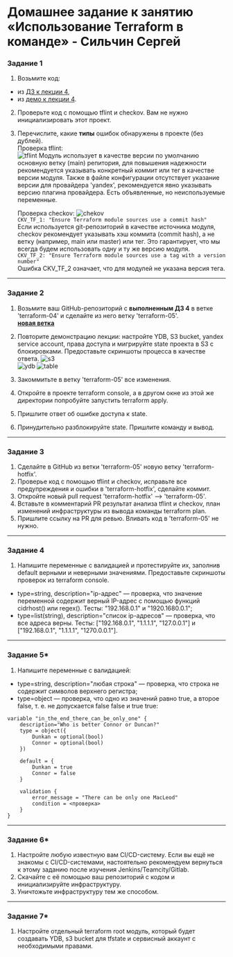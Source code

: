 # Домашнее задание к занятию «Использование Terraform в команде» - Сильчин Сергей

### Задание 1

1. Возьмите код:
- из [ДЗ к лекции 4](https://github.com/netology-code/ter-homeworks/tree/main/04/src),
- из [демо к лекции 4](https://github.com/netology-code/ter-homeworks/tree/main/04/demonstration1).
2. Проверьте код с помощью tflint и checkov. Вам не нужно инициализировать этот проект.  
3. Перечислите, какие **типы** ошибок обнаружены в проекте (без дублей).  
    Проверка tflint:  
    ![tflint](https://github.com/user-attachments/assets/f1478b61-3711-435f-94ce-58686823f3f5)
    Модуль использует в качестве версии по умолчанию основную ветку (main) репитория, для повышения надежности рекомендуется указывать конкретный коммит или тег в качестве версии модуля. Также в файле конфигурации отсутствует указание версии для провайдера 'yandex', рекомендуется явно указывать версию плагина провайдера. 
Есть объявленные, но неиспользуемые переменные.

    Проверка checkov:
![chekov](https://github.com/user-attachments/assets/0acd2d5a-845e-4e57-8aec-029d76a37c94)  
```CKV_TF_1: "Ensure Terraform module sources use a commit hash"```  
Если используется git-репозиторий в качестве источника модуля, checkov рекомендует указывать хэш коммита (commit hash), а не ветку (например, main или master) или тег. Это гарантирует, что мы всегда будем использовать одну и ту же версию модуля.  
```CKV_TF_2: "Ensure Terraform module sources use a tag with a version number"```  
Ошибка CKV_TF_2 означает, что для модулей не указана версия тега.

------
### Задание 2

1. Возьмите ваш GitHub-репозиторий с **выполненным ДЗ 4** в ветке 'terraform-04' и сделайте из него ветку 'terraform-05'.  
   [**новая ветка**](https://github.com/Daimero88/netology/tree/terraform-05/terraform-hw/04)  
2. Повторите демонстрацию лекции: настройте YDB, S3 bucket, yandex service account, права доступа и мигрируйте state проекта в S3 с блокировками. Предоставьте скриншоты процесса в качестве ответа.
    ![s3](https://github.com/user-attachments/assets/b0cd035f-1eb8-4bcb-897d-d62a2ffecc9e)  
    ![ydb](https://github.com/user-attachments/assets/1a5e6616-baec-4104-ba11-968aa8828f86)
    ![table](https://github.com/user-attachments/assets/92e2f42e-fb03-4fcc-adc7-2c402f1c47a8)  



4. Закоммитьте в ветку 'terraform-05' все изменения.
5. Откройте в проекте terraform console, а в другом окне из этой же директории попробуйте запустить terraform apply.
6. Пришлите ответ об ошибке доступа к state.
7. Принудительно разблокируйте state. Пришлите команду и вывод.


------
### Задание 3  

1. Сделайте в GitHub из ветки 'terraform-05' новую ветку 'terraform-hotfix'.
2. Проверье код с помощью tflint и checkov, исправьте все предупреждения и ошибки в 'terraform-hotfix', сделайте коммит.
3. Откройте новый pull request 'terraform-hotfix' --> 'terraform-05'. 
4. Вставьте в комментарий PR результат анализа tflint и checkov, план изменений инфраструктуры из вывода команды terraform plan.
5. Пришлите ссылку на PR для ревью. Вливать код в 'terraform-05' не нужно.

------
### Задание 4

1. Напишите переменные с валидацией и протестируйте их, заполнив default верными и неверными значениями. Предоставьте скриншоты проверок из terraform console. 

- type=string, description="ip-адрес" — проверка, что значение переменной содержит верный IP-адрес с помощью функций cidrhost() или regex(). Тесты:  "192.168.0.1" и "1920.1680.0.1";
- type=list(string), description="список ip-адресов" — проверка, что все адреса верны. Тесты:  ["192.168.0.1", "1.1.1.1", "127.0.0.1"] и ["192.168.0.1", "1.1.1.1", "1270.0.0.1"].

------
### Задание 5*
1. Напишите переменные с валидацией:
- type=string, description="любая строка" — проверка, что строка не содержит символов верхнего регистра;
- type=object — проверка, что одно из значений равно true, а второе false, т. е. не допускается false false и true true:
```
variable "in_the_end_there_can_be_only_one" {
    description="Who is better Connor or Duncan?"
    type = object({
        Dunkan = optional(bool)
        Connor = optional(bool)
    })

    default = {
        Dunkan = true
        Connor = false
    }

    validation {
        error_message = "There can be only one MacLeod"
        condition = <проверка>
    }
}
```
------
### Задание 6*

1. Настройте любую известную вам CI/CD-систему. Если вы ещё не знакомы с CI/CD-системами, настоятельно рекомендуем вернуться к этому заданию после изучения Jenkins/Teamcity/Gitlab.
2. Скачайте с её помощью ваш репозиторий с кодом и инициализируйте инфраструктуру.
3. Уничтожьте инфраструктуру тем же способом.


------
### Задание 7*
1. Настройте отдельный terraform root модуль, который будет создавать YDB, s3 bucket для tfstate и сервисный аккаунт с необходимыми правами. 
